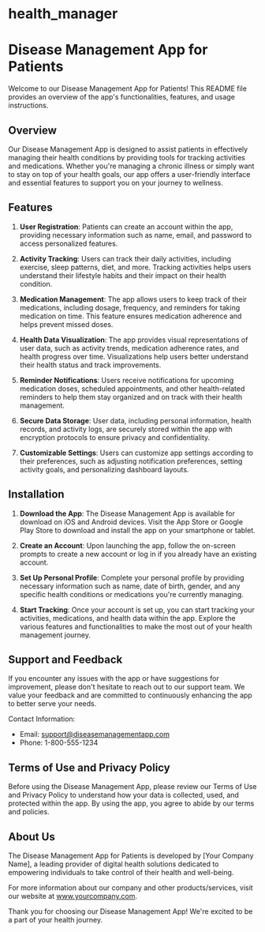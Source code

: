 # health_manager

# Disease Management App for Patients

Welcome to our Disease Management App for Patients! This README file provides an overview of the app's functionalities, features, and usage instructions.

## Overview

Our Disease Management App is designed to assist patients in effectively managing their health conditions by providing tools for tracking activities and medications. Whether you're managing a chronic illness or simply want to stay on top of your health goals, our app offers a user-friendly interface and essential features to support you on your journey to wellness.

## Features

1. **User Registration**: Patients can create an account within the app, providing necessary information such as name, email, and password to access personalized features.

2. **Activity Tracking**: Users can track their daily activities, including exercise, sleep patterns, diet, and more. Tracking activities helps users understand their lifestyle habits and their impact on their health condition.

3. **Medication Management**: The app allows users to keep track of their medications, including dosage, frequency, and reminders for taking medication on time. This feature ensures medication adherence and helps prevent missed doses.

4. **Health Data Visualization**: The app provides visual representations of user data, such as activity trends, medication adherence rates, and health progress over time. Visualizations help users better understand their health status and track improvements.

5. **Reminder Notifications**: Users receive notifications for upcoming medication doses, scheduled appointments, and other health-related reminders to help them stay organized and on track with their health management.

6. **Secure Data Storage**: User data, including personal information, health records, and activity logs, are securely stored within the app with encryption protocols to ensure privacy and confidentiality.

7. **Customizable Settings**: Users can customize app settings according to their preferences, such as adjusting notification preferences, setting activity goals, and personalizing dashboard layouts.

## Installation

1. **Download the App**: The Disease Management App is available for download on iOS and Android devices. Visit the App Store or Google Play Store to download and install the app on your smartphone or tablet.

2. **Create an Account**: Upon launching the app, follow the on-screen prompts to create a new account or log in if you already have an existing account.

3. **Set Up Personal Profile**: Complete your personal profile by providing necessary information such as name, date of birth, gender, and any specific health conditions or medications you're currently managing.

4. **Start Tracking**: Once your account is set up, you can start tracking your activities, medications, and health data within the app. Explore the various features and functionalities to make the most out of your health management journey.

## Support and Feedback

If you encounter any issues with the app or have suggestions for improvement, please don't hesitate to reach out to our support team. We value your feedback and are committed to continuously enhancing the app to better serve your needs.

Contact Information:
- Email: support@diseasemanagementapp.com
- Phone: 1-800-555-1234

## Terms of Use and Privacy Policy

Before using the Disease Management App, please review our Terms of Use and Privacy Policy to understand how your data is collected, used, and protected within the app. By using the app, you agree to abide by our terms and policies.

## About Us

The Disease Management App for Patients is developed by [Your Company Name], a leading provider of digital health solutions dedicated to empowering individuals to take control of their health and well-being.

For more information about our company and other products/services, visit our website at www.yourcompany.com.

Thank you for choosing our Disease Management App! We're excited to be a part of your health journey.
